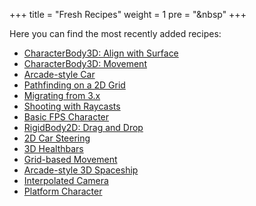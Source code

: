 +++
title = "Fresh Recipes"
weight = 1
pre = "<i class='fas fa-newspaper fa-fw'></i>&nbsp"
+++

Here you can find the most recently added recipes:

* [CharacterBody3D: Align with Surface](/godot_recipes/4.x/3d/3d_align_surface/)
* [CharacterBody3D: Movement](/godot_recipes/4.x/3d/characterbody3d_examples/)
* [Arcade-style Car](/godot_recipes/4.x/3d/3d_sphere_car/)
* [Pathfinding on a 2D Grid](/godot_recipes/4.x/2d/grid_pathfinding/)
* [Migrating from 3.x](/godot_recipes/4.x/basics/migrating/)
* [Shooting with Raycasts](/godot_recipes/4.x/3d/shooting_raycasts/)
* [Basic FPS Character](/godot_recipes/4.x/3d/basic_fps/)
* [RigidBody2D: Drag and Drop](/godot_recipes/4.x/physics/rigidbody_drag_drop/)
* [2D Car Steering](/godot_recipes/4.x/2d/car_steering/)
* [3D Healthbars](/godot_recipes/4.x/3d/healthbars/)
* [Grid-based Movement](/godot_recipes/4.x/2d/grid_movement)
* [Arcade-style 3D Spaceship](/godot_recipes/4.x/3d/spaceship)
* [Interpolated Camera](/godot_recipes/4.x/3d/interpolated_camera/)
* [Platform Character](/godot_recipes/4.x/2d/platform_character/)
